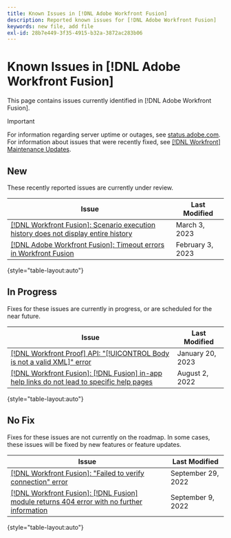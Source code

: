 ```yaml
---
title: Known Issues in [!DNL Adobe Workfront Fusion]
description: Reported known issues for [!DNL Adobe Workfront Fusion]
keywords: new file, add file
exl-id: 28b7e449-3f35-4915-b32a-3872ac283b06
---
```

# Known Issues in [!DNL Adobe Workfront Fusion]

This page contains issues currently identified in [!DNL Adobe Workfront Fusion].

>[!IMPORTANT]
>
>For information regarding server uptime or outages, see [status.adobe.com](https://status.adobe.com). For information about issues that were recently fixed, see [[!DNL Workfront] Maintenance Updates](../maintenance/current-updates.md).

## New

These recently reported issues are currently under review.

| **Issue** | **Last Modified** |
| -----------------------------------------------------------------| ----------------- |
| [[!DNL Workfront Fusion]: Scenario execution history does not display entire history](known-issues-workfront-fusion/fusion-execution-history-does-not-display-entire-history.md) | March 3, 2023 |
| [[!DNL Adobe Workfront Fusion]: Timeout errors in Workfront Fusion](known-issues-workfront-fusion/fusion-timeout-errors.md) | February 3, 2023 |

{style="table-layout:auto"}


## In Progress

Fixes for these issues are currently in progress, or are scheduled for the near future.

| **Issue** | **Last Modified** |
| -----------------------------------------------------------------| ----------------- |
| [[!DNL Workfront Proof] API: "[!UICONTROL Body is not a valid XML]" error](known-issues-workfront-proof/proof-error-body-is-not-a-valid-xml.md) | January 20, 2023 |
| [[!DNL Workfront Fusion]: [!DNL Fusion] in-app help links do not lead to specific help pages](known-issues-workfront-fusion/help-links-in-modules-not-working.md) | August 2, 2022 |

{style="table-layout:auto"}

## No Fix

Fixes for these issues are not currently on the roadmap. In some cases, these issues will be fixed by new features or feature updates.

| **Issue** | **Last Modified** |
| -----------------------------------------------------------------| ----------------- |
| [[!DNL Workfront Fusion]: "Failed to verify connection" error](known-issues-workfront-fusion/fusion-401-error-must-reauthenicate-connection.md) | September 29, 2022  |
| [[!DNL Workfront Fusion]: [!DNL Fusion] module returns 404 error with no further information](known-issues-workfront-fusion/fusion-404-error-no-description.md) | September 9, 2022 |

{style="table-layout:auto"}
